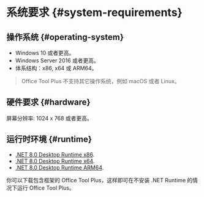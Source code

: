 # 系统要求 {#system-requirements}

## 操作系统 {#operating-system}

- Windows 10 或者更高。
- Windows Server 2016 或者更高。
- 体系结构：x86, x64 或 ARM64。

> Office Tool Plus 不支持其它操作系统，例如 macOS 或者 Linux。

## 硬件要求 {#hardware}

屏幕分辨率: 1024 x 768 或者更高。

## 运行时环境 {#runtime}

- [.NET 8.0 Desktop Runtime x86](https://aka.ms/dotnet/8.0/windowsdesktop-runtime-win-x86.exe).
- [.NET 8.0 Desktop Runtime x64](https://aka.ms/dotnet/8.0/windowsdesktop-runtime-win-x64.exe).
- [.NET 8.0 Desktop Runtime ARM64](https://aka.ms/dotnet/8.0/windowsdesktop-runtime-win-arm64.exe).

你可以下载包含框架的 Office Tool Plus，这样即可在不安装 .NET Runtime 的情况下运行 Office Tool Plus。

